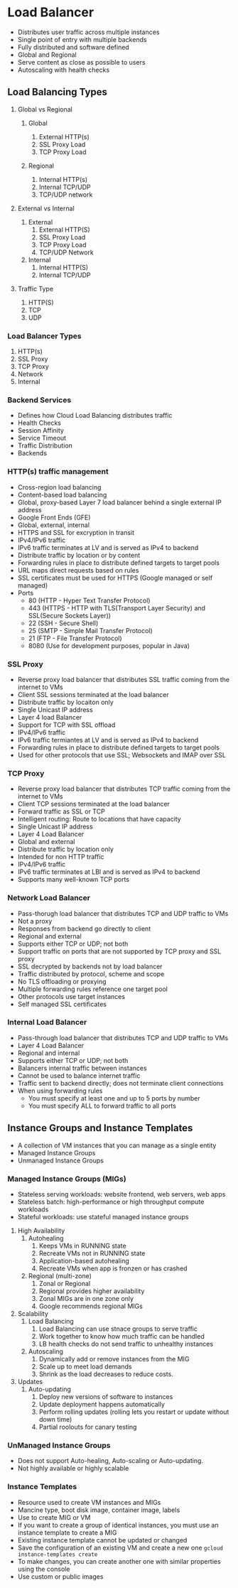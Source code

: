 # Load Balancer
-  Distributes user traffic across multiple instances
-  Single point of entry with multiple backends
-  Fully distributed and software defined
-  Global and Regional
-  Serve content as close as possible to users
-  Autoscaling with health checks

## Load Balancing Types
1.  Global vs Regional
    1.  Global
        1.  External HTTP(s)
        2.  SSL Proxy Load
        3.  TCP Proxy Load

    2.  Regional
        1.  Internal HTTP(s)
        2.  Internal TCP/UDP
        3.  TCP/UDP network

2.  External vs Internal
    1.  External
        1.  External HTTP(S)
        2.  SSL Proxy Load
        3.  TCP Proxy Load
        4.  TCP/UDP Network
    2.  Internal
        1.  Internal HTTP(S)
        2.  Internal TCP/UDP

3.  Traffic Type
    1.  HTTP(S)
    2.  TCP
    3.  UDP

### Load Balancer Types
1.  HTTP(s)
2.  SSL Proxy
3.  TCP Proxy
4.  Network
5.  Internal

### Backend Services
-  Defines how Cloud Load Balancing distributes traffic
-  Health Checks
-  Session Affinity
-  Service Timeout
-  Traffic Distribution
-  Backends

### HTTP(s) traffic management
-  Cross-region load balancing
-  Content-based load balancing
-  Global, proxy-based Layer 7 load balancer behind a single external IP address
-  Google Front Ends (GFE)
-  Global, external, internal
-  HTTPS and SSL for excryption in transit
-  IPv4/IPv6 traffic
-  IPv6 traffic terminates at LV and is served as IPv4 to backend
-  Distribute traffic by location or by content
-  Forwarding rules in place to distribute defined targets to target pools
-  URL maps direct requests based on rules
-  SSL certificates must be used for HTTPS (Google managed or self managed)
-  Ports 
   -  80 (HTTP - Hyper Text Transfer Protocol)
   -  443 (HTTPS - HTTP with TLS(Transport Layer Security) and SSL(Secure Sockets Layer))
   -  22 (SSH - Secure Shell)
   -  25 (SMTP - Simple Mail Transfer Protocol)
   -  21 (FTP - File Transfer Protocol)
   -  8080 (Use for development purposes, popular in Java)

### SSL Proxy
-  Reverse proxy load balancer that distributes SSL traffic coming from the internet to VMs
-  Client SSL sessions terminated at the load balancer
-  Distribute traffic by locaiton only
-  Single Unicast IP address
-  Layer 4 load Balancer
-  Support for TCP with SSL offload
-  IPv4/IPv6 traffic
-  IPv6 traffic termiantes at LV and is served as IPv4 to backend
-  Forwarding rules in place to distribute defined targets to target pools
-  Used for other protocols that use SSL; Websockets and IMAP over SSL

### TCP Proxy
-  Reverse proxy load balancer that distributes TCP traffic coming from the internet to VMs
-  Client TCP sessions terminated at the load balancer
-  Forward traffic as SSL or TCP
-  Intelligent routing: Route to locations that have capacity
-  Single Unicast IP address
-  Layer 4 Load Balancer
-  Global and external
-  Distribute traffic by location only
-  Intended for non HTTP traffic
-  IPv4/IPv6 traffic
-  IPv6 traffic terminates at LBl and is served as IPv4 to backend
-  Supports many well-known TCP ports

### Network Load Balancer
-  Pass-thorugh load balancer that distributes TCP and UDP traffic to VMs
-  Not a proxy
-  Responses from backend go directly to client
-  Regional and external
-  Supports either TCP or UDP; not both
-  Support traffic on ports that are not supported by TCP proxy and SSL proxy
-  SSL decrypted by backends not by load balancer
-  Traffic distributed by protocol, scheme and scope
-  No TLS offloading or proxying
-  Multiple forwarding rules reference one target pool
-  Other protocols use target instances
-  Self managed SSL certificates

### Internal Load Balancer
-  Pass-through load balancer that distributes TCP and UDP traffic to VMs
-  Layer 4 Load Balancer
-  Regional and internal
-  Supports either TCP or UDP; not both
-  Balancers internal traffic between instances
-  Cannot be used to balance internet traffic
-  Traffic sent to backend directly; does not terminate client connections
-  When using forwarding rules
   -  You must specify at least one and up to 5 ports by number
   -  You must specify ALL to forward traffic to all ports


## Instance Groups and Instance Templates
-  A collection of VM instances that you can manage as a single entity
-  Managed Instance Groups
-  Unmanaged Instance Groups

### Managed Instance Groups (MIGs)
-  Stateless serving workloads: website frontend, web servers, web apps
-  Stateless batch: high-performance or high throughput compute workloads
-  Stateful workloads: use stateful managed instance groups

1.  High Availability
    1.  Autohealing
        1.  Keeps VMs in RUNNING state
        2.  Recreate VMs not in RUNNING state
        3.  Application-based autohealing
        4.  Recreate VMs when app is fronzen or has crashed
    2.  Regional (multi-zone)
        1.  Zonal or Regional
        2.  Regional provides higher availability
        3.  Zonal MIGs are in one zone only
        4.  Google recommends regional MIGs
2.  Scalability
    1.  Load Balancing
        1.  Load Balancing can use stnace groups to serve traffic
        2.  Work together to know how much traffic can be handled
        3.  LB health checks do not send traffic to unhealthy instances
    2.  Autoscaling
        1.  Dynamically add or remove instances from the MIG
        2.  Scale up to meet load demands
        3.  Shrink as the load decreases to reduce costs.
3.  Updates
    1.  Auto-updating
        1.  Deploy new versions of software to instances
        2.  Update deployment happens automatically
        3.  Perform rolling updates (rolling lets you restart or update without down time)
        4.  Partial roolouts for canary testing


### UnManaged Instance Groups
-  Does not support Auto-healing, Auto-scaling or Auto-updating.
-  Not highly available or highly scalable

### Instance Templates
-  Resource used to create VM instances and MIGs
-  Mancine type, boot disk image, container image, labels
-  Use to create MIG or VM
-  If you want to create a group of identical instances, you must use an instance template to create a MIG
-  Existing instance template cannot be updated or changed
-  Save the configuration of an existing VM and create a new one `gcloud instance-templates create`
-  To make changes, you can create another one with similar properties using the console
-  Use custom or public images

